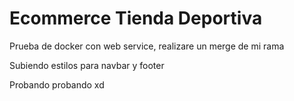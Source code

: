 # Ecommerce Tienda Deportiva

Prueba de docker con web service, realizare un merge de mi rama

Subiendo estilos para navbar y footer

Probando probando xd